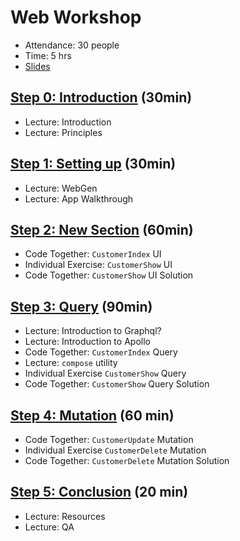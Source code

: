 # Web Workshop

- Attendance: 30 people
- Time: 5 hrs
- [Slides](WebWorkshop.pdf)

## [Step 0: Introduction](./Step%200:%20Introduction.md) (30min)

- Lecture: Introduction
- Lecture: Principles

## [Step 1: Setting up](./Step%201:%20Setting%20up.md) (30min)

- Lecture: WebGen
- Lecture: App Walkthrough

## [Step 2: New Section](./Step%202:%20New%20Section.md) (60min)

- Code Together: `CustomerIndex` UI
- Individual Exercise: `CustomerShow` UI
- Code Together: `CustomerShow` UI Solution

## [Step 3: Query](./Step%203:%20Query.md) (90min)

- Lecture: Introduction to Graphql?
- Lecture: Introduction to Apollo
- Code Together: `CustomerIndex` Query
- Lecture: `compose` utility
- Individual Exercise `CustomerShow` Query
- Code Together: `CustomerShow` Query Solution

## [Step 4: Mutation](./Step%204:%20Mutation.md) (60 min)

- Code Together: `CustomerUpdate` Mutation
- Individual Exercise `CustomerDelete` Mutation
- Code Together:  `CustomerDelete` Mutation Solution

## [Step 5: Conclusion](./Step%205:%20Conclusion.md) (20 min)

- Lecture: Resources
- Lecture: QA
